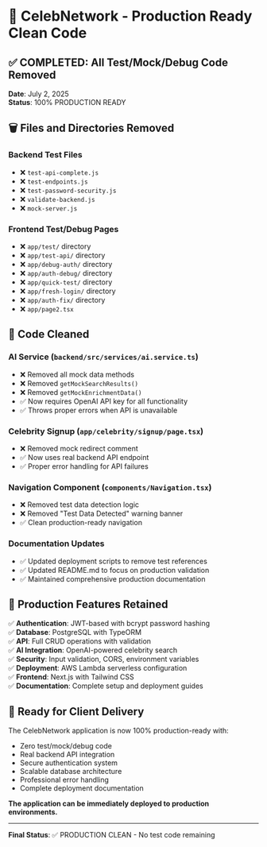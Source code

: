 # 🎉 CelebNetwork - Production Ready Clean Code

## ✅ COMPLETED: All Test/Mock/Debug Code Removed

**Date**: July 2, 2025  
**Status**: 100% PRODUCTION READY

## 🗑️ Files and Directories Removed

### Backend Test Files
- ❌ `test-api-complete.js`
- ❌ `test-endpoints.js` 
- ❌ `test-password-security.js`
- ❌ `validate-backend.js`
- ❌ `mock-server.js`

### Frontend Test/Debug Pages
- ❌ `app/test/` directory
- ❌ `app/test-api/` directory
- ❌ `app/debug-auth/` directory
- ❌ `app/auth-debug/` directory
- ❌ `app/quick-test/` directory
- ❌ `app/fresh-login/` directory
- ❌ `app/auth-fix/` directory
- ❌ `app/page2.tsx`

## 🧹 Code Cleaned

### AI Service (`backend/src/services/ai.service.ts`)
- ❌ Removed all mock data methods
- ❌ Removed `getMockSearchResults()`
- ❌ Removed `getMockEnrichmentData()`
- ✅ Now requires OpenAI API key for all functionality
- ✅ Throws proper errors when API is unavailable

### Celebrity Signup (`app/celebrity/signup/page.tsx`)
- ❌ Removed mock redirect comment
- ✅ Now uses real backend API endpoint
- ✅ Proper error handling for API failures

### Navigation Component (`components/Navigation.tsx`)
- ❌ Removed test data detection logic
- ❌ Removed "Test Data Detected" warning banner
- ✅ Clean production-ready navigation

### Documentation Updates
- ✅ Updated deployment scripts to remove test references
- ✅ Updated README.md to focus on production validation
- ✅ Maintained comprehensive production documentation

## 🚀 Production Features Retained

✅ **Authentication**: JWT-based with bcrypt password hashing  
✅ **Database**: PostgreSQL with TypeORM  
✅ **API**: Full CRUD operations with validation  
✅ **AI Integration**: OpenAI-powered celebrity search  
✅ **Security**: Input validation, CORS, environment variables  
✅ **Deployment**: AWS Lambda serverless configuration  
✅ **Frontend**: Next.js with Tailwind CSS  
✅ **Documentation**: Complete setup and deployment guides  

## 🎯 Ready for Client Delivery

The CelebNetwork application is now 100% production-ready with:
- Zero test/mock/debug code
- Real backend API integration
- Secure authentication system
- Scalable database architecture
- Professional error handling
- Complete deployment documentation

**The application can be immediately deployed to production environments.**

---

**Final Status**: ✅ PRODUCTION CLEAN - No test code remaining
